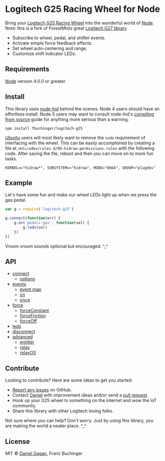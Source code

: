 # Logitech G25 Racing Wheel for Node

Bring your [Logitech G25 Racing Wheel](http://support.logitech.com/en_us/product/g25-racing-wheel) into the wonderful world of [Node](https://nodejs.org/en/). Note: this is a fork of ForestMists great [Logitech G27 library](https://github.com/ForestMist/logitech-g27)

* Subscribe to wheel, pedal, and shifter events.
* Activate simple force feedback effects.
* Set wheel auto-centering and range.
* Customize shift indicator LEDs.

## Requirements

[Node](https://nodejs.org/en/) version 4.0.0 or greater.

## Install

This library uses [node-hid](https://github.com/node-hid/node-hid) behind the scenes. Node 4 users should have an effortless install. Node 5 users may want to consult node-hid's [compiling from source](https://github.com/node-hid/node-hid#compiling-from-source) guide for anything more serious than a warning.

```
npm install fbuchinger/logitech-g25
```

[Ubuntu](http://www.ubuntu.com/desktop) users will most likely want to remove the `sudo` requirement of interfacing with the wheel. This can be easily accomplished by creating a file at `/etc/udev/rules.d/99-hidraw-permissions.rules` with the following code. After saving the file, reboot and then you can move on to more fun tasks.

```
KERNEL=="hidraw*", SUBSYSTEM=="hidraw", MODE="0664", GROUP="plugdev"
```

## Example

Let's have some fun and make our wheel LEDs light up when we press the gas pedal.

```js
var g = require('logitech-g25')

g.connect(function(err) {
    g.on('pedals-gas', function(val) {
        g.leds(val)
    })
})
```

Vroom vroom sounds optional but encouraged. ^\_^

## API

* [connect](docs/api.md#connect)
  * [options](docs/api.md#options)
* [events](docs/api.md#events)
  * [event map](docs/api.md#event-map)
  * [on](docs/api.md#on)
  * [once](docs/api.md#once)
* [force](docs/api.md#force)
  * [forceConstant](docs/api.md#forceconstant)
  * [forceFriction](docs/api.md#forcefriction)
  * [forceOff](docs/api.md#forceoff)
* [leds](docs/api.md#leds)
* [disconnect](docs/api.md#disconnect)
* [advanced](docs/api.md#advanced)
  * [emitter](docs/api.md#emitter)
  * [relay](docs/api.md#relay)
  * [relayOS](docs/api.md#relayos)

## Contribute

Looking to contribute? Here are some ideas to get you started.

* [Report any issues](https://github.com/fbuchinger/logitech-g25/issues) on GitHub.
* Contact [Daniel](https://forestmist.org/about/) with improvement ideas and/or send a [pull request](https://github.com/fbuchinger/logitech-g25/pulls).
* Hook up your G25 wheel to something on the internet and wow the IoT community.
* Share this library with other Logitech loving folks.

Not sure where you can help? Don't worry. Just by using this library, you are making the world a neater place. ^\_^

## License

MIT © [Daniel Gagan](https://forestmist.org), Franz Buchinger
